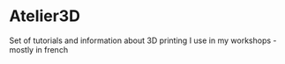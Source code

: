 # Atelier3D
Set of tutorials and information about 3D printing I use in my workshops -mostly in french
